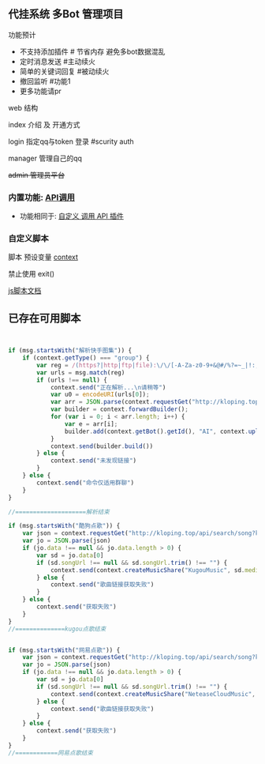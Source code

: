## 代挂系统 多Bot 管理项目

功能预计

- 不支持添加插件 # 节省内存 避免多bot数据混乱
- 定时消息发送 #主动续火
- 简单的关键词回复 #被动续火
- 撤回监听 #功能1
- 更多功能请pr

web 结构

index 介绍 及 开通方式

login 指定qq与token 登录 #scurity auth

manager 管理自己的qq

~~admin 管理员平台~~

### 内置功能: [API调用](expression.md)

- 功能相同于: [自定义 调用 API 插件](https://github.com/gdpl2112/MiraiCallApiPlugin)

### 自定义脚本

脚本 预设变量 [context](src/main/java/io/github/gdpl2112/dg_bot/service/script/ScriptContext.java)

禁止使用 exit()

[js脚本文档](./js-api.md)

## 已存在可用脚本

```javascript


if (msg.startsWith("解析快手图集")) {
    if (context.getType() === "group") {
        var reg = /(https?|http|ftp|file):\/\/[-A-Za-z0-9+&@#/%?=~_|!:,.;]+[-A-Za-z0-9+&@#/%=~_|]/g;
        var urls = msg.match(reg)
        if (urls !== null) {
            context.send("正在解析...\n请稍等")
            var u0 = encodeURI(urls[0]);
            var arr = JSON.parse(context.requestGet("http://kloping.top/api/search/parseImgs?url=" + u0 + "&type=ks"))
            var builder = context.forwardBuilder();
            for (var i = 0; i < arr.length; i++) {
                var e = arr[i];
                builder.add(context.getBot().getId(), "AI", context.uploadImage(e))
            }
            context.send(builder.build())
        } else {
            context.send("未发现链接")
        }
    } else {
        context.send("命令仅适用群聊")
    }
}

//====================解析结束

if (msg.startsWith("酷狗点歌")) {
    var json = context.requestGet("http://kloping.top/api/search/song?keyword=" + msg.substring(4) + "&type=kugou");
    var jo = JSON.parse(json)
    if (jo.data !== null && jo.data.length > 0) {
        var sd = jo.data[0]
        if (sd.songUrl !== null && sd.songUrl.trim() !== "") {
            context.send(context.createMusicShare("KugouMusic", sd.media_name, sd.author_name, "http://kloping.top", sd.imgUrl, sd.songUrl))
        } else {
            context.send("歌曲链接获取失败")
        }
    } else {
        context.send("获取失败")
    }
}
//==============kugou点歌结束


if (msg.startsWith("网易点歌")) {
    var json = context.requestGet("http://kloping.top/api/search/song?keyword=" + msg.substring(4) + "&type=wy");
    var jo = JSON.parse(json)
    if (jo.data !== null && jo.data.length > 0) {
        var sd = jo.data[0]
        if (sd.songUrl !== null && sd.songUrl.trim() !== "") {
            context.send(context.createMusicShare("NeteaseCloudMusic", sd.media_name, sd.author_name, "http://kloping.top", sd.imgUrl, sd.songUrl))
        } else {
            context.send("歌曲链接获取失败")
        }
    } else {
        context.send("获取失败")
    }
}
//============网易点歌结束


```
